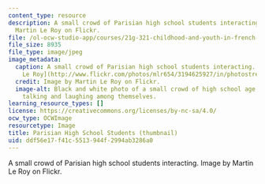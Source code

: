 ```yaml
---
content_type: resource
description: A small crowd of Parisian high school students interacting. Image by
  Martin Le Roy on Flickr.
file: /ol-ocw-studio-app/courses/21g-321-childhood-and-youth-in-french-and-francophone-cultures-spring-2013/ddf56e17f41c5513944f2994ab3286a0_21g-321s13-th.jpg
file_size: 8935
file_type: image/jpeg
image_metadata:
  caption: A small crowd of Parisian high school students interacting. (Image by [Martin
    Le Roy](http://www.flickr.com/photos/mlr654/3194625927/in/photostream/) on Flickr.)
  credit: Image by Martin Le Roy on Flickr.
  image-alt: Black and white photo of a small crowd of high school age boys and girls
    talking and laughing among themselves.
learning_resource_types: []
license: https://creativecommons.org/licenses/by-nc-sa/4.0/
ocw_type: OCWImage
resourcetype: Image
title: Parisian High School Students (thumbnail)
uid: ddf56e17-f41c-5513-944f-2994ab3286a0
---
```

A small crowd of Parisian high school students interacting. Image by Martin Le Roy on Flickr.